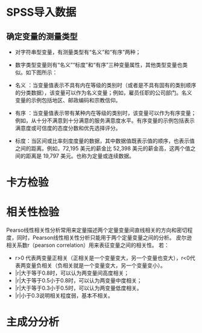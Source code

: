 # SPSS导入数据
## 确定变量的测量类型

* 对字符串型变量，有测量类型有“名义”和“有序”两种；
* 数字类型变量则有“名义”“标度”和“有序”三种变量属性，其他类型变量也类似。如下图所示：

* 名义 ：当变量值表示不具有内在等级的类别时（或者是不具有固有的类别顺序的分类数据），该变量可以作为名义变量；例如，雇员任职的公司部门。名义变量的示例包括地区、邮政编码和宗教信仰。
* 有序 ：当变量值表示带有某种内在等级的类别时，该变量可以作为有序变量；例如，从十分不满意到十分满意的服务满意度水平。有序变量的示例包括表示满意度或可信度的态度分数和优先选择评分。
* 标度：当区间或比率刻度度量的数据，其中数据值既表示值的顺序，也表示值之间的距离。例如，72,195 美元的薪金比 52,398 美元的薪金高，这两个值之间的距离是 19,797 美元。也称为定量或连续数据。


# 卡方检验

# 相关性检验

Pearso线性相关性分析常用来定量描述两个定量变量间直线相关的方向和密切程度，同时，Pearson线性相关性分析只能用于两个定量变量之间的分析。
皮尔逊相关系数r（pearson correlation）用来表征变量之间的相关性。
若：
* r>0 代表两变量正相关（正相关是一个变量变大，另一个变量也变大），r<0代表两变量负相关（负相关就是一个变量变大，另一个变量变小）。
* |r|大于等于0.8时，可以认为两变量间高度相关；
* |r|大于等于0.5小于0.8时，可以认为两变量中度相关；
* |r|大于等于0.3小于0.5时，可以认为两变量低度相关。
* |r|小于0.3说明相关程度弱，基本不相关。

# 主成分分析


